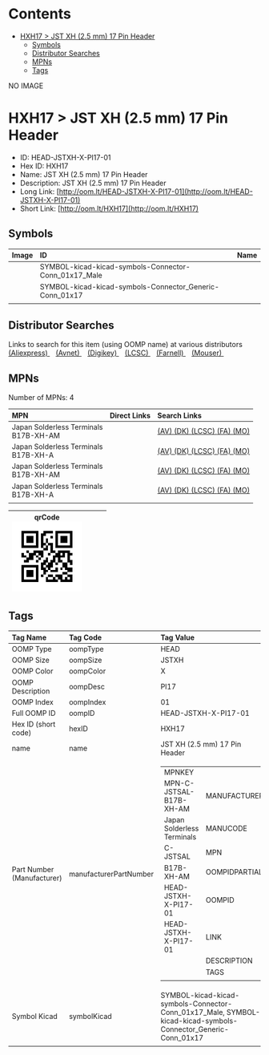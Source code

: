 



Contents
========

* [HXH17 > JST XH (2.5 mm) 17 Pin Header](#hxh17--jst-xh-25-mm-17-pin-header)
	* [Symbols](#symbols)
	* [Distributor Searches](#distributor-searches)
	* [MPNs](#mpns)
	* [Tags](#tags)
  
NO IMAGE  
# HXH17 > JST XH (2.5 mm) 17 Pin Header

- ID: HEAD-JSTXH-X-PI17-01
- Hex ID: HXH17
- Name: JST XH (2.5 mm) 17 Pin Header
- Description: JST XH (2.5 mm) 17 Pin Header
- Long Link: [http://oom.lt/HEAD-JSTXH-X-PI17-01](http://oom.lt/HEAD-JSTXH-X-PI17-01)
- Short Link: [http://oom.lt/HXH17](http://oom.lt/HXH17)

## Symbols
  

|Image|ID|Name|
| :--- | :--- | :--- |
|![]()|SYMBOL-kicad-kicad-symbols-Connector-Conn_01x17_Male||
|![]()|SYMBOL-kicad-kicad-symbols-Connector_Generic-Conn_01x17||
||||

## Distributor Searches
  
Links to search for this item (using OOMP name) at various distributors  
[(Aliexpress) ](https://www.aliexpress.com/wholesale?SearchText=1117JST+XH+2.5+mm+17+Pin+Header)&nbsp;&nbsp;&nbsp;[(Avnet) ](https://www.avnet.com/shop/us/search/JST+XH+2.5+mm+17+Pin+Header)&nbsp;&nbsp;&nbsp;[(Digikey) ](https://www.digikey.co.uk/en/products/result?s=JST+XH+2.5+mm+17+Pin+Header)&nbsp;&nbsp;&nbsp;[(LCSC) ](https://www.lcsc.com/search?q=JST+XH+2.5+mm+17+Pin+Header)&nbsp;&nbsp;&nbsp;[(Farnell) ](https://uk.farnell.com/search?st=JST+XH+2.5+mm+17+Pin+Header)&nbsp;&nbsp;&nbsp;[(Mouser) ](https://www.mouser.com/c/?q=JST+XH+2.5+mm+17+Pin+Header)&nbsp;&nbsp;&nbsp;
## MPNs
  
Number of MPNs: 4  

|MPN|Direct Links|Search Links|
| :--- | :--- | :--- |
|Japan Solderless Terminals<br>B17B-XH-AM||[(AV) ](https://www.avnet.com/shop/us/search/B17B-XH-AM)[(DK) ](https://www.digikey.co.uk/products/en?keywords=B17B-XH-AM)[(LCSC) ](https://www.lcsc.com/search?q=B17B-XH-AM)[(FA) ](https://uk.farnell.com/search?st=B17B-XH-AM)[(MO) ](https://www.mouser.com/c/?q=B17B-XH-AM)|
|Japan Solderless Terminals<br>B17B-XH-A||[(AV) ](https://www.avnet.com/shop/us/search/B17B-XH-A)[(DK) ](https://www.digikey.co.uk/products/en?keywords=B17B-XH-A)[(LCSC) ](https://www.lcsc.com/search?q=B17B-XH-A)[(FA) ](https://uk.farnell.com/search?st=B17B-XH-A)[(MO) ](https://www.mouser.com/c/?q=B17B-XH-A)|
|Japan Solderless Terminals<br>B17B-XH-AM||[(AV) ](https://www.avnet.com/shop/us/search/B17B-XH-AM)[(DK) ](https://www.digikey.co.uk/products/en?keywords=B17B-XH-AM)[(LCSC) ](https://www.lcsc.com/search?q=B17B-XH-AM)[(FA) ](https://uk.farnell.com/search?st=B17B-XH-AM)[(MO) ](https://www.mouser.com/c/?q=B17B-XH-AM)|
|Japan Solderless Terminals<br>B17B-XH-A||[(AV) ](https://www.avnet.com/shop/us/search/B17B-XH-A)[(DK) ](https://www.digikey.co.uk/products/en?keywords=B17B-XH-A)[(LCSC) ](https://www.lcsc.com/search?q=B17B-XH-A)[(FA) ](https://uk.farnell.com/search?st=B17B-XH-A)[(MO) ](https://www.mouser.com/c/?q=B17B-XH-A)|
||||
  

|qrCode<br>[![](https://raw.githubusercontent.com/oomlout/oomlout_OOMP_parts_V2/main/HEAD/JSTXH/X/PI17/01/qrCode_140.png)](https://github.com/oomlout/oomlout_OOMP_parts_V2/tree/main/HEAD/JSTXH/X/PI17/01/qrCode.png)||||
| :---: | :---: | :---: | :---: |

## Tags
  

|Tag Name|Tag Code|Tag Value|
| :--- | :--- | :--- |
|OOMP Type|oompType|HEAD|
|OOMP Size|oompSize|JSTXH|
|OOMP Color|oompColor|X|
|OOMP Description|oompDesc|PI17|
|OOMP Index|oompIndex|01|
|Full OOMP ID|oompID|HEAD-JSTXH-X-PI17-01|
|Hex ID (short code)|hexID|HXH17|
|name|name|JST XH (2.5 mm) 17 Pin Header|
|Part Number (Manufacturer)|manufacturerPartNumber|<table><tr><td>MPNKEY</td></tr><tr><td> MPN-C-JSTSAL-B17B-XH-AM</td><td> MANUFACTURER</td></tr><tr><td> Japan Solderless Terminals</td><td> MANUCODE</td></tr><tr><td> C-JSTSAL</td><td> MPN</td></tr><tr><td> B17B-XH-AM</td><td> OOMPIDPARTIAL</td></tr><tr><td> HEAD-JSTXH-X-PI17-01</td><td> OOMPID</td></tr><tr><td> HEAD-JSTXH-X-PI17-01</td><td> LINK</td></tr><tr><td> </td><td> DESCRIPTION</td></tr><tr><td> </td><td> TAGS</td></tr><tr><td> </td></tr></table></td><td> <table><tr><td>MPNKEY</td></tr><tr><td> MPN-C-JSTSAL-B17B-XH-A</td><td> MANUFACTURER</td></tr><tr><td> Japan Solderless Terminals</td><td> MANUCODE</td></tr><tr><td> C-JSTSAL</td><td> MPN</td></tr><tr><td> B17B-XH-A</td><td> OOMPIDPARTIAL</td></tr><tr><td> HEAD-JSTXH-X-PI17-01</td><td> OOMPID</td></tr><tr><td> HEAD-JSTXH-X-PI17-01</td><td> LINK</td></tr><tr><td> </td><td> DESCRIPTION</td></tr><tr><td> </td><td> TAGS</td></tr><tr><td> </td></tr></table></td><td> <table><tr><td>MPNKEY</td></tr><tr><td> MPN-C-JSTSAL-B17B-XH-AM</td><td> MANUFACTURER</td></tr><tr><td> Japan Solderless Terminals</td><td> MANUCODE</td></tr><tr><td> C-JSTSAL</td><td> MPN</td></tr><tr><td> B17B-XH-AM</td><td> OOMPIDPARTIAL</td></tr><tr><td> HEAD-JSTXH-X-PI17-01</td><td> OOMPID</td></tr><tr><td> HEAD-JSTXH-X-PI17-01</td><td> LINK</td></tr><tr><td> </td><td> DESCRIPTION</td></tr><tr><td> </td><td> TAGS</td></tr><tr><td> </td></tr></table></td><td> <table><tr><td>MPNKEY</td></tr><tr><td> MPN-C-JSTSAL-B17B-XH-A</td><td> MANUFACTURER</td></tr><tr><td> Japan Solderless Terminals</td><td> MANUCODE</td></tr><tr><td> C-JSTSAL</td><td> MPN</td></tr><tr><td> B17B-XH-A</td><td> OOMPIDPARTIAL</td></tr><tr><td> HEAD-JSTXH-X-PI17-01</td><td> OOMPID</td></tr><tr><td> HEAD-JSTXH-X-PI17-01</td><td> LINK</td></tr><tr><td> </td><td> DESCRIPTION</td></tr><tr><td> </td><td> TAGS</td></tr><tr><td> </td></tr></table>|
|Symbol Kicad|symbolKicad|SYMBOL-kicad-kicad-symbols-Connector-Conn_01x17_Male, SYMBOL-kicad-kicad-symbols-Connector_Generic-Conn_01x17|
||||

